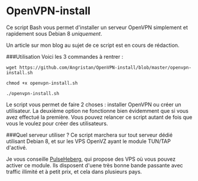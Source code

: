 # OpenVPN-install
Ce script Bash vous permet d'installer un serveur OpenVPN simplement et rapidement sous Debian 8 *uniquement*.

Un article sur mon blog au sujet de ce script est en cours de rédaction.

###Utilisation
Voici les 3 commandes à rentrer :

`wget https://github.com/Angristan/OpenVPN-install/blob/master/openvpn-install.sh`

`chmod +x openvpn-install.sh`

`./openvpn-install.sh`

Le script vous permet de faire 2 choses : installer OpenVPN ou créer un utilisateur.
La deuxième option ne fonctionne bien évidemment que si vous avez effectué la première.
Vous pouvez relancer ce script autant de fois que vous le voulez pour créer des utilisateurs.

###Quel serveur utiliser ?
Ce script marchera sur tout serveur dédié utilisant Debian 8, et sur les VPS OpenVZ ayant le module TUN/TAP d'activé.

Je vous conseille [PulseHeberg](http://manager.pulseheberg.com/aff.php?aff=1204), qui propose des VPS où vous pouvez activer ce module. Ils disposent d'uene très bonne bande passante avec traffic illimité et à petit prix, et cela dans plusieurs pays.
